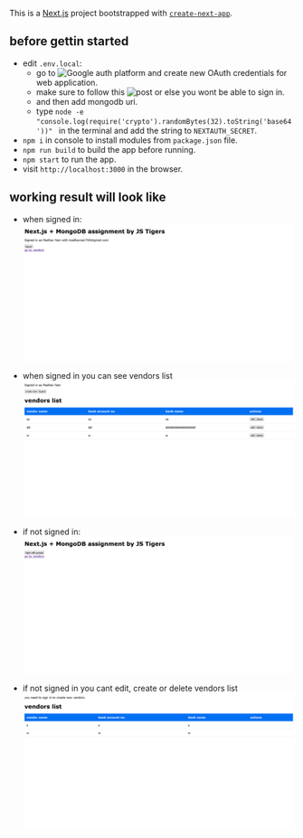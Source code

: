 This is a [Next.js](https://nextjs.org) project bootstrapped with [`create-next-app`](https://nextjs.org/docs/app/api-reference/cli/create-next-app).

## before gettin started
- edit `.env.local`:
  - go to ![Google auth platform](https://console.cloud.google.com/auth) and create new OAuth credentials for web application.
  - make sure to follow this ![post](https://stackoverflow.com/a/78366351/29005197) or else you wont be able to sign in.
  - and then add mongodb uri.
  - type `node -e "console.log(require('crypto').randomBytes(32).toString('base64'))" ` in the terminal and add the string to `NEXTAUTH_SECRET`.
- `npm i` in console to install modules from `package.json` file.
- `npm run build` to build the app before running.
- `npm start` to run the app.
- visit `http://localhost:3000` in the browser.

## working result will look like
- when signed in:
![1](https://github.com/theoneandonlyshadow/vendor-recorder/blob/master/images/1.png?raw=true)

- when signed in you can see vendors list
![2](https://github.com/theoneandonlyshadow/vendor-recorder/blob/master/images/2.png?raw=true)

- if not signed in:
![3](https://github.com/theoneandonlyshadow/vendor-recorder/blob/master/images/3.png?raw=true)

- if not signed in you cant edit, create or delete vendors list
![4](https://github.com/theoneandonlyshadow/vendor-recorder/blob/master/images/4.png?raw=true)
